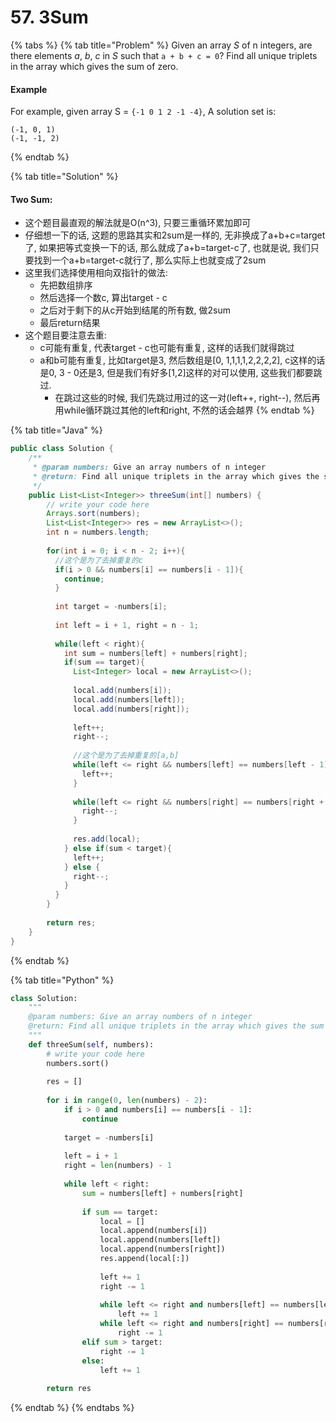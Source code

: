 # 57. 3Sum

{% tabs %}
{% tab title="Problem" %}
Given an array _S_ of n integers, are there elements _a_, _b_, _c_ in _S_ such that `a + b + c = 0`? Find all unique triplets in the array which gives the sum of zero.

#### Example

For example, given array S = `{-1 0 1 2 -1 -4}`, A solution set is:

```text
(-1, 0, 1)
(-1, -1, 2)
```
{% endtab %}

{% tab title="Solution" %}
#### Two Sum:

* 这个题目最直观的解法就是O\(n^3\), 只要三重循环累加即可
* 仔细想一下的话, 这题的思路其实和2sum是一样的, 无非换成了a+b+c=target了, 如果把等式变换一下的话, 那么就成了a+b=target-c了, 也就是说, 我们只要找到一个a+b=target-c就行了, 那么实际上也就变成了2sum
* 这里我们选择使用相向双指针的做法:
  * 先把数组排序
  * 然后选择一个数c, 算出target - c
  * 之后对于剩下的从c开始到结尾的所有数, 做2sum
  * 最后return结果
* 这个题目要注意去重:
  * c可能有重复, 代表target - c也可能有重复, 这样的话我们就得跳过
  * a和b可能有重复, 比如target是3, 然后数组是\[0, 1,1,1,1,2,2,2,2\], c这样的话是0, 3 - 0还是3, 但是我们有好多\[1,2\]这样的对可以使用, 这些我们都要跳过. 
    * 在跳过这些的时候, 我们先跳过用过的这一对\(left++, right--\), 然后再用while循环跳过其他的left和right, 不然的话会越界
{% endtab %}

{% tab title="Java" %}
```java
public class Solution {
    /**
     * @param numbers: Give an array numbers of n integer
     * @return: Find all unique triplets in the array which gives the sum of zero.
     */
    public List<List<Integer>> threeSum(int[] numbers) {
        // write your code here
        Arrays.sort(numbers);
        List<List<Integer>> res = new ArrayList<>();
        int n = numbers.length;
        
        for(int i = 0; i < n - 2; i++){
          //这个是为了去掉重复的c
          if(i > 0 && numbers[i] == numbers[i - 1]){
            continue;
          }
          
          int target = -numbers[i];
          
          int left = i + 1, right = n - 1;
          
          while(left < right){
            int sum = numbers[left] + numbers[right];
            if(sum == target){
              List<Integer> local = new ArrayList<>();
              
              local.add(numbers[i]);
              local.add(numbers[left]);
              local.add(numbers[right]);
              
              left++;
              right--;
              
              //这个是为了去掉重复的[a,b]
              while(left <= right && numbers[left] == numbers[left - 1]){
                left++;
              }
              
              while(left <= right && numbers[right] == numbers[right + 1]){
                right--;
              }
              
              res.add(local);
            } else if(sum < target){
              left++;
            } else {
              right--;
            }
          }
        }
        
        return res;
    }
}
```
{% endtab %}

{% tab title="Python" %}
```python
class Solution:
    """
    @param numbers: Give an array numbers of n integer
    @return: Find all unique triplets in the array which gives the sum of zero.
    """
    def threeSum(self, numbers):
        # write your code here
        numbers.sort()
        
        res = []
        
        for i in range(0, len(numbers) - 2):
            if i > 0 and numbers[i] == numbers[i - 1]:
                continue
              
            target = -numbers[i]
            
            left = i + 1
            right = len(numbers) - 1
            
            while left < right:
                sum = numbers[left] + numbers[right]
                
                if sum == target:
                    local = []
                    local.append(numbers[i])
                    local.append(numbers[left])
                    local.append(numbers[right])
                    res.append(local[:])
                    
                    left += 1
                    right -= 1
                    
                    while left <= right and numbers[left] == numbers[left - 1]:
                        left += 1
                    while left <= right and numbers[right] == numbers[right + 1]:
                        right -= 1
                elif sum > target:
                    right -= 1
                else:
                    left += 1
                    
        return res

```
{% endtab %}
{% endtabs %}

